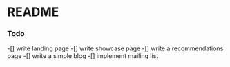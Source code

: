 # README

### Todo
-[] write landing page
-[] write showcase page
-[] write a recommendations page
-[] write a simple blog
-[] implement mailing list
